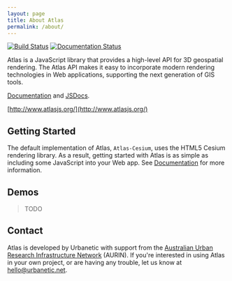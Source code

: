 ```yaml
---
layout: page
title: About Atlas
permalink: /about/
---
```


[![Build Status](https://travis-ci.org/urbanetic/atlas.svg?branch=develop)](https://travis-ci.org/urbanetic/atlas)
[![Documentation Status](https://readthedocs.org/projects/atlasjs/badge/?version=latest)](https://readthedocs.org/projects/atlasjs/?badge=latest)

Atlas is a JavaScript library that provides a high-level API for 3D geospatial rendering. The Atlas
API makes it easy to incorporate modern rendering technologies in Web applications, supporting the
next generation of GIS tools.

[Documentation][docs] and [JSDocs][jsdocs].

[http://www.atlasjs.org/](http://www.atlasjs.org/)

## Getting Started

The default implementation of Atlas, `Atlas-Cesium`, uses the HTML5 Cesium rendering library. As a
result, getting started with Atlas is as simple as including some JavaScript into your Web app. See
[Documentation][docs] for more information.

## Demos

> TODO

## Contact

Atlas is developed by Urbanetic with support from the [Australian Urban Research Infrastructure
Network][aurin] (AURIN). If you're interested in using Atlas in your own project, or are having any
trouble, let us know at [hello@urbanetic.net][mail].

[docs]: http://docs.atlas.urbanetic.net
[jsdocs]: http://jsdocs.atlas.urbanetic.net
[aurin]: http://aurin.org.au
[mail]: mailto:hello@urbanetic.net

